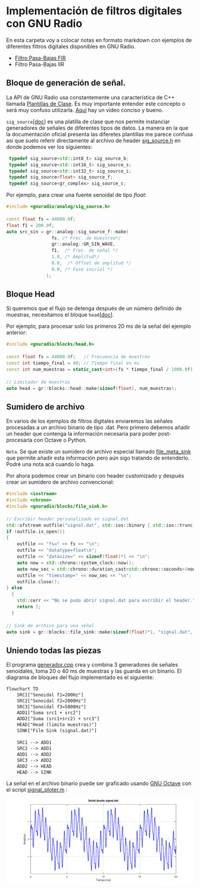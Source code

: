 # Implementación de filtros digitales con GNU Radio

En esta carpeta voy a colocar notas en formato markdown con ejemplos de diferentes filtros digitales disponibles en GNU Radio.

* [Filtro Pasa-Bajas FIR](https://github.com/rescurib/gnu_radio_playground/blob/main/Filtros/fir_pasa_bajas.md)
* Filtro Pasa-Bajas IIR

## Bloque de generación de señal.

La API de GNU Radio usa constantemente una característica de C++ llamada [Plantillas de Clase](https://learn.microsoft.com/es-es/cpp/cpp/templates-cpp). Es muy importante entender este concepto o será muy confuso utilizarla. [Aquí](https://www.youtube.com/watch?v=mQqzP9EWu58) hay un video conciso y bueno.

`sig_source`[[doc](https://www.gnuradio.org/doc/doxygen/classgr_1_1analog_1_1sig__source.html)] es una platilla de clase que nos permite instanciar generadores de señales de diferentes tipos de datos. La manera en la que la documentación oficial presenta las diferetes plantillas me parece confusa así que suelo referir directamente al archivo de header [sig_source.h](https://www.gnuradio.org/doc/doxygen/sig__source_8h_source.html) en donde podemos ver los siguientes:

```C++
 typedef sig_source<std::int8_t> sig_source_b;
 typedef sig_source<std::int16_t> sig_source_s;
 typedef sig_source<std::int32_t> sig_source_i;
 typedef sig_source<float> sig_source_f;
 typedef sig_source<gr_complex> sig_source_c;
```
Por ejemplo, para crear una fuente senoidal de tipo *float*:

```C++
#include <gnuradio/analog/sig_source.h>

const float fs = 44000.0f; 
float f1 = 200.0f;   
auto src_sin = gr::analog::sig_source_f::make(
                 fs, /* Frec. de muestreo*/
                 gr::analog::GR_SIN_WAVE, 
                 f1,  /* Frec. de señal */
                 1.0, /* Amplitud*/
                 0.0,  /* Offset de amplitud */
                 0.0, /* Fase inicial */
               );
```

## Bloque Head

Si queremos que el flujo se detenga después de un número definido de muestras, necesitamos el bloque `head`[[doc](https://www.gnuradio.org/doc/doxygen/classgr_1_1blocks_1_1head.html)]. 

Por ejemplo, para procesar solo los primeros 20 ms de la señal del ejemplo anterior:

```C++
#include <gnuradio/blocks/head.h>

const float fs = 44000.0f;   // Frecuencia de muestreo
const int tiempo_final = 40; // Tiempo final en ms
const int num_muestras = static_cast<int>(fs * tiempo_final / 1000.0f);

// Limitador de muestras
auto head = gr::blocks::head::make(sizeof(float), num_muestras);
```
## Sumidero de archivo

En varios de los ejemplos de filtros digitales enviaremos las señales procesadas a un archivo binario de tipo .dat. Pero primero debemos añadir un header que contenga la información necesaria para poder post-procesarla con Octave o Python.

`Nota`. Se que existe un sumidero de archivo especial llamado [file_meta_sink](https://www.gnuradio.org/doc/doxygen/classgr_1_1blocks_1_1file__meta__sink.html) que permite añadir esta información pero aún sigo tratando de entenderlo. Podré una nota acá cuando lo haga.

Por ahora podemos crear un binario con header customizado y después crear un sumidero de archivo convencional:

```C++
#include <iostream>
#include <chrono>
#include <gnuradio/blocks/file_sink.h>

// Escribir header personalizado en signal.dat
std::ofstream outfile("signal.dat", std::ios::binary | std::ios::trunc);
if (outfile.is_open()) 
{
    outfile << "fs=" << fs << "\n";
    outfile << "datatype=float\n";
    outfile << "datasize=" << sizeof(float)*1 << "\n";
    auto now = std::chrono::system_clock::now();
    auto now_sec = std::chrono::duration_cast<std::chrono::seconds>(now.time_since_epoch()).count();
    outfile << "timestamp=" << now_sec << "\n";
    outfile.close();
} else 
  {
    std::cerr << "No se pudo abrir signal.dat para escribir el header." << std::endl;
    return 1;
  }

// Sink de archivo para una señal
auto sink = gr::blocks::file_sink::make(sizeof(float)*1, "signal.dat", true); // true: append mode
```

## Uniendo todas las piezas

El programa [generador.cpp](https://github.com/rescurib/gnu_radio_playground/blob/main/Filtros/generador.cpp) crea y combina 3 generadores de señales senoidales, toma 20 o 40 ms de muestras y las guarda en un binario. El diagrama de bloques del flujo implementado es el siguiente:

```mermaid
flowchart TD
    SRC1["Senoidal f1=200Hz"]
    SRC2["Senoidal f2=2000Hz"]
    SRC3["Senoidal f3=5000Hz"]
    ADD1["Suma src1 + src2"]
    ADD2["Suma (src1+src2) + src3"]
    HEAD["Head (limita muestras)"]
    SINK["File Sink (signal.dat)"]

    SRC1 --> ADD1
    SRC2 --> ADD1
    ADD1 --> ADD2
    SRC3 --> ADD2
    ADD2 --> HEAD
    HEAD --> SINK
```
La señal en el archivo binario puede ser graficado usando [GNU Octave](https://www.octave.org/) con el script [signal_ploter.m](https://github.com/rescurib/gnu_radio_playground/blob/main/Filtros/signal_plotter.m) :

<p align="center">
<img src="https://github.com/rescurib/gnu_radio_playground/blob/main/Filtros/gr_generador.png" width="730">
<p>
